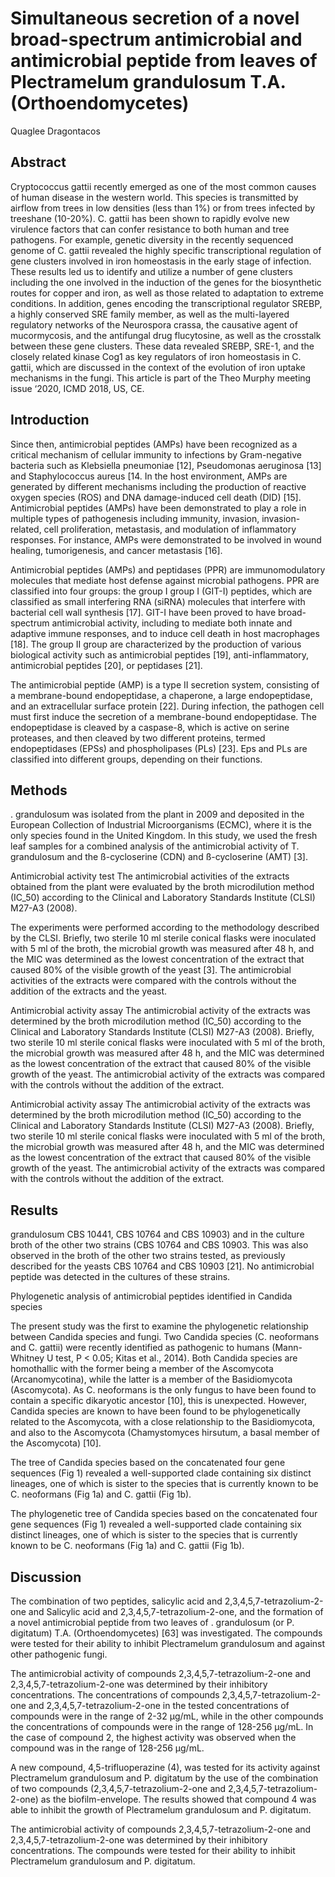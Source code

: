 # Simultaneous secretion of a novel broad-spectrum antimicrobial and antimicrobial peptide from leaves of Plectramelum grandulosum T.A. (Orthoendomycetes)
Quaglee Dragontacos


## Abstract
Cryptococcus gattii recently emerged as one of the most common causes of human disease in the western world. This species is transmitted by airflow from trees in low densities (less than 1%) or from trees infected by treeshane (10-20%). C. gattii has been shown to rapidly evolve new virulence factors that can confer resistance to both human and tree pathogens. For example, genetic diversity in the recently sequenced genome of C. gattii revealed the highly specific transcriptional regulation of gene clusters involved in iron homeostasis in the early stage of infection. These results led us to identify and utilize a number of gene clusters including the one involved in the induction of the genes for the biosynthetic routes for copper and iron, as well as those related to adaptation to extreme conditions. In addition, genes encoding the transcriptional regulator SREBP, a highly conserved SRE family member, as well as the multi-layered regulatory networks of the Neurospora crassa, the causative agent of mucormycosis, and the antifungal drug flucytosine, as well as the crosstalk between these gene clusters. These data revealed SREBP, SRE-1, and the closely related kinase Cog1 as key regulators of iron homeostasis in C. gattii, which are discussed in the context of the evolution of iron uptake mechanisms in the fungi. This article is part of the Theo Murphy meeting issue ‘2020, ICMD 2018, US, CE.


## Introduction
Since then, antimicrobial peptides (AMPs) have been recognized as a critical mechanism of cellular immunity to infections by Gram-negative bacteria such as Klebsiella pneumoniae [12], Pseudomonas aeruginosa [13] and Staphylococcus aureus [14. In the host environment, AMPs are generated by different mechanisms including the production of reactive oxygen species (ROS) and DNA damage-induced cell death (DID) [15]. Antimicrobial peptides (AMPs) have been demonstrated to play a role in multiple types of pathogenesis including immunity, invasion, invasion-related, cell proliferation, metastasis, and modulation of inflammatory responses. For instance, AMPs were demonstrated to be involved in wound healing, tumorigenesis, and cancer metastasis [16].

Antimicrobial peptides (AMPs) and peptidases (PPR) are immunomodulatory molecules that mediate host defense against microbial pathogens. PPR are classified into four groups: the group I group I (GIT-I) peptides, which are classified as small interfering RNA (siRNA) molecules that interfere with bacterial cell wall synthesis [17]. GIT-I have been proved to have broad-spectrum antimicrobial activity, including to mediate both innate and adaptive immune responses, and to induce cell death in host macrophages [18]. The group II group are characterized by the production of various biological activity such as antimicrobial peptides [19], anti-inflammatory, antimicrobial peptides [20], or peptidases [21].

The antimicrobial peptide (AMP) is a type II secretion system, consisting of a membrane-bound endopeptidase, a chaperone, a large endopeptidase, and an extracellular surface protein [22]. During infection, the pathogen cell must first induce the secretion of a membrane-bound endopeptidase. The endopeptidase is cleaved by a caspase-8, which is active on serine proteases, and then cleaved by two different proteins, termed endopeptidases (EPSs) and phospholipases (PLs) [23]. Eps and PLs are classified into different groups, depending on their functions.


## Methods
. grandulosum was isolated from the plant in 2009 and deposited in the European Collection of Industrial Microorganisms (ECMC), where it is the only species found in the United Kingdom. In this study, we used the fresh leaf samples for a combined analysis of the antimicrobial activity of T. grandulosum and the ß-cycloserine (CDN) and ß-cycloserine (AMT) [3].

Antimicrobial activity test
The antimicrobial activities of the extracts obtained from the plant were evaluated by the broth microdilution method (IC_50) according to the Clinical and Laboratory Standards Institute (CLSI) M27-A3 (2008).

The experiments were performed according to the methodology described by the CLSI. Briefly, two sterile 10 ml sterile conical flasks were inoculated with 5 ml of the broth, the microbial growth was measured after 48 h, and the MIC was determined as the lowest concentration of the extract that caused 80% of the visible growth of the yeast [3]. The antimicrobial activities of the extracts were compared with the controls without the addition of the extracts and the yeast.

Antimicrobial activity assay
The antimicrobial activity of the extracts was determined by the broth microdilution method (IC_50) according to the Clinical and Laboratory Standards Institute (CLSI) M27-A3 (2008). Briefly, two sterile 10 ml sterile conical flasks were inoculated with 5 ml of the broth, the microbial growth was measured after 48 h, and the MIC was determined as the lowest concentration of the extract that caused 80% of the visible growth of the yeast. The antimicrobial activity of the extracts was compared with the controls without the addition of the extract.

Antimicrobial activity assay
The antimicrobial activity of the extracts was determined by the broth microdilution method (IC_50) according to the Clinical and Laboratory Standards Institute (CLSI) M27-A3 (2008). Briefly, two sterile 10 ml sterile conical flasks were inoculated with 5 ml of the broth, the microbial growth was measured after 48 h, and the MIC was determined as the lowest concentration of the extract that caused 80% of the visible growth of the yeast. The antimicrobial activity of the extracts was compared with the controls without the addition of the extract.


## Results
grandulosum CBS 10441, CBS 10764 and CBS 10903) and in the culture broth of the other two strains (CBS 10764 and CBS 10903. This was also observed in the broth of the other two strains tested, as previously described for the yeasts CBS 10764 and CBS 10903 [21]. No antimicrobial peptide was detected in the cultures of these strains.

Phylogenetic analysis of antimicrobial peptides identified in Candida species

The present study was the first to examine the phylogenetic relationship between Candida species and fungi. Two Candida species (C. neoformans and C. gattii) were recently identified as pathogenic to humans (Mann-Whitney U test, P < 0.05; Kitas et al., 2014). Both Candida species are homothallic with the former being a member of the Ascomycota (Arcanomycotina), while the latter is a member of the Basidiomycota (Ascomycota). As C. neoformans is the only fungus to have been found to contain a specific dikaryotic ancestor [10], this is unexpected. However, Candida species are known to have been found to be phylogenetically related to the Ascomycota, with a close relationship to the Basidiomycota, and also to the Ascomycota (Chamystomyces hirsutum, a basal member of the Ascomycota) [10].

The tree of Candida species based on the concatenated four gene sequences (Fig 1) revealed a well-supported clade containing six distinct lineages, one of which is sister to the species that is currently known to be C. neoformans (Fig 1a) and C. gattii (Fig 1b).

The phylogenetic tree of Candida species based on the concatenated four gene sequences (Fig 1) revealed a well-supported clade containing six distinct lineages, one of which is sister to the species that is currently known to be C. neoformans (Fig 1a) and C. gattii (Fig 1b).


## Discussion
The combination of two peptides, salicylic acid and 2,3,4,5,7-tetrazolium-2-one and Salicylic acid and 2,3,4,5,7-tetrazolium-2-one, and the formation of a novel antimicrobial peptide from two leaves of . grandulosum (or P. digitatum) T.A. (Orthoendomycetes) [63] was investigated. The compounds were tested for their ability to inhibit Plectramelum grandulosum and against other pathogenic fungi.

The antimicrobial activity of compounds 2,3,4,5,7-tetrazolium-2-one and 2,3,4,5,7-tetrazolium-2-one was determined by their inhibitory concentrations. The concentrations of compounds 2,3,4,5,7-tetrazolium-2-one and 2,3,4,5,7-tetrazolium-2-one in the tested concentrations of compounds were in the range of 2-32 µg/mL, while in the other compounds the concentrations of compounds were in the range of 128-256 µg/mL. In the case of compound 2, the highest activity was observed when the compound was in the range of 128-256 µg/mL.

A new compound, 4,5-trifluoperazine (4), was tested for its activity against Plectramelum grandulosum and P. digitatum by the use of the combination of two compounds (2,3,4,5,7-tetrazolium-2-one and 2,3,4,5,7-tetrazolium-2-one) as the biofilm-envelope. The results showed that compound 4 was able to inhibit the growth of Plectramelum grandulosum and P. digitatum.

The antimicrobial activity of compounds 2,3,4,5,7-tetrazolium-2-one and 2,3,4,5,7-tetrazolium-2-one was determined by their inhibitory concentrations. The compounds were tested for their ability to inhibit Plectramelum grandulosum and P. digitatum.

